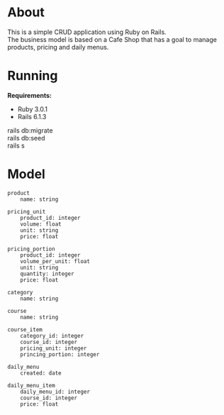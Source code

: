 # About
This is a simple CRUD application using Ruby on Rails.</br>
The business model is based on a Cafe Shop that has a goal to manage products, pricing and daily menus.

# Running

**Requirements:**
- Ruby 3.0.1
- Rails 6.1.3

rails db:migrate</br>
rails db:seed</br>
rails s

# Model
```
product
	name: string

pricing_unit
	product_id: integer
	volume: float
	unit: string
	price: float

pricing_portion
	product_id: integer
	volume_per_unit: float
	unit: string
	quantity: integer
	price: float

category
	name: string

course
	name: string

course_item
	category_id: integer
	course_id: integer
	pricing_unit: integer
	princing_portion: integer

daily_menu
	created: date

daily_menu_item
	daily_menu_id: integer
	course_id: integer
	price: float
```